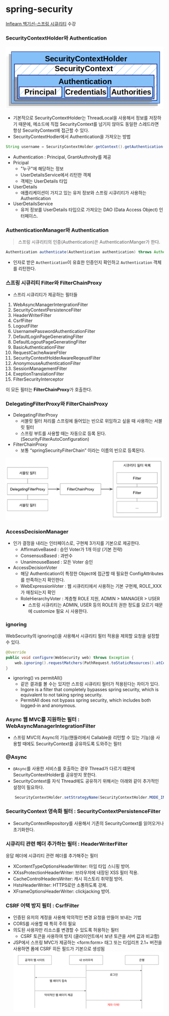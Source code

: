 # spring-security

[Inflearn 백기선-스프링 시큐리티](https://www.inflearn.com/course/%EB%B0%B1%EA%B8%B0%EC%84%A0-%EC%8A%A4%ED%94%84%EB%A7%81-%EC%8B%9C%ED%81%90%EB%A6%AC%ED%8B%B0/) 수강 

### SecurityContextHolder와 Authentication
![security-context-holder](src/main/resources/static/img/security-context-holder.png)
- 기본적으로 SecurityContextHolder는 ThreadLocal을 사용해서 정보를 저장하기 때문에, 메소드에 직접 SecurityContext를 넘기지 않아도 동일한 스레드라면 항상 SecurityContext에 접근할 수 있다.
- SecurityContextHodler에서 Authentication을 가져오는 방법
```java
String username = SecurityContextHolder.getContext().getAuthentication();
```
- Authentication : Principal, GrantAuthroity를 제공
- Pricipal
  - "누구"에 해당하는 정보
  - UserDetailsService에서 리턴한 객체
  - 객체는 UserDetails 타입
- UserDetails
  - 애플리케이션이 가지고 있는 유저 정보와 스프링 시큐리티가 사용하는 Authentication
- UserDetailsService
  - 유저 정보를 UserDetails 타입으로 가져오는 DAO (Data Access Object) 인터페이스.


### AuthenticationManager와 Authentication
> 스프링 시큐리티의 인증(Authentication)은 AuthenticationManger가 한다.

```java
Authentication authenticate(Authentication authentication) throws AuthenticationException;
```
- 인자로 받은 `Authentication`이 유효한 인증인지 확인하고 `Authentication` 객체를 리턴한다.

### 스프링 시큐리티 Filter와 FilterChainProxy
- 스프리 시큐리티가 제공하는 필터들
1. WebAsyncManagerIntergrationFilter
2. SecurityContextPersistenceFilter
3. HeaderWriterFilter
4. CsrfFilter
5. LogoutFilter
6. UsernamePasswordAuthenticationFilter 
7. DefaultLoginPageGeneratingFilter
8. DefaultLogoutPageGeneratingFilter
9. BasicAuthenticationFilter
10. RequestCacheAwareFtiler
11. SecurityContextHolderAwareReqeustFilter 
12. AnonymouseAuthenticationFilter
13. SessionManagementFilter 
14. ExeptionTranslationFilter 
15. FilterSecurityInterceptor

이 모든 필터는 **FilterChainProxy**가 호출한다.

### DelegatingFilterProxy와 FilterChainProxy
- DelegatingFilterProxy
  - 서블릿 필터 처리를 스프링에 들어있는 빈으로 위임하고 싶을 때 사용하는 서블릿 필터
  - 스프링 부트를 사용할 때는 자동으로 등록 된다. (SecurityFilterAutoConfiguration)
- FilterChainProxy
  - 보통 “springSecurityFilterChain” 이라는 이름의 빈으로 등록된다.

![filter-chain-proxy](src/main/resources/static/img/delegaing-filter-proxy.png)

### AccessDecisionManager
- 인가 결정을 내리는 인터페이스로, 구현체 3가지를 기본으로 제공한다.
  - AffirmativeBased : 승인 Voter가 1개 이상 (기본 전략)
  - ConsensusBased : 과반수
  - UnanimouseBased : 모든 Voter 승인
- AccessDecisionVoter
  - 해당 Authentication이 특정한 Object에 접근할 때 필요한 ConfigAttributes를 만족하는지 확인한다.
  - WebExpressionVoter : 웹 시큐리티에서 사용하는 기본 구현체, ROLE_XXX 가 매칭되는지 확인
  - RoleHierarchyVoter : 계층형 ROLE 지원, ADMIN > MANAGER > USER
    - 스프링 시큐리티는 ADMIN, USER 등의 ROLE의 권한 정도를 모르기 때문에 customize 필요 시 사용한다.

### ignoring
WebSecurity의 ignoring()을 사용해서 시큐리티 필터 적용을 제외할 요청을 설정할 수 있다.
```java
@Override
public void configure(WebSecurity web) throws Exception {
    web.ignoring().requestMatchers(PathRequest.toStaticResources().atCommonLocations());
}
```
- ignoring() vs permitAll()
  - 같은 결과를 볼 수는 있지만 스프링 시큐리티 필터가 적용된다는 차이가 있다.
  - Ingore is a filter that completely bypasses spring security, which is equivalent to not taking spring security.
  - PermitAll does not bypass spring security, which includes both logged-in and anonymous.

### Async 웹 MVC를 지원하는 필터 : WebAsyncManagerIntegrationFilter
- 스프링 MVC의 Async의 기능(핸들러에서 Callable을 리턴할 수 있는 기능)을 사용할 때에도 SecurityContext를 공유하도록 도와주는 필터

### @Async
- `@Async`를 사용한 서비스를 호출하는 경우 Thread가 다르기 떄문에 SecurityContextHolder를 공유받지 못한다.
- SecurityContext를 자식 Thread에도 공유하기 위해서는 아래와 같이 추가적인 설정이 필요하다.
```java
    SecurityContextHolder.setStrategyName(SecurityContextHolder.MODE_INHERITABLETHREADLOCAL);
```

### SecurityContext 영속화 필터 : SecurityContextPersistenceFilter
- SecurityContextRepository를 사용해서 기존의 SecurityContext를 읽어오거나 초기화한다.

### 시큐리티 관련 헤더 추가하는 필터 : HeaderWriterFilter
응답 헤더에 시큐리티 관련 헤더를 추가해주는 필터
- XContentTypeOptionsHeaderWriter: 마임 타입 스니핑 방어.
- XXssProtectionHeaderWriter: 브라우저에 내장된 XSS 필터 적용.
- CacheControlHeadersWriter: 캐시 히스토리 취약점 방어. 
- HstsHeaderWriter: HTTPS로만 소통하도록 강제.
- XFrameOptionsHeaderWriter: clickjacking 방어.

### CSRF 어택 방지 필터 : CsrfFilter
- 인증된 유저의 계정을 사용해 악의적인 변경 요청을 만들어 보내는 기법
- CORS를 사용할 때 특히 주의 필요
- 의도된 사용자만 리소스를 변경할 수 있도록 허용하는 필터
  - CSRF 토큰을 사용하여 방지 (클라이언트에서 보낸 토큰을 서버 값과 비교함)
- JSP에서 스프링 MVC가 제공하는 \<form:form> 태그 또는 타임리프 2.1+ 버전을 사용하면 폼에 CSRF 히든 필드가 기본으로 생성됨
![csrf.png](src/main/resources/static/img/csrf.png)
